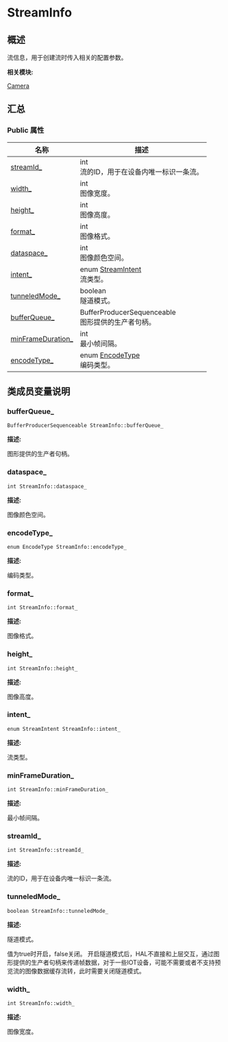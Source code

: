 # StreamInfo


## 概述

流信息，用于创建流时传入相关的配置参数。

**相关模块:**

[Camera](_camera.md)


## 汇总


### Public 属性

  | 名称 | 描述 | 
| -------- | -------- |
| [streamId_](#streamid_) | int<br/>流的ID，用于在设备内唯一标识一条流。 | 
| [width_](#width_) | int<br/>图像宽度。 | 
| [height_](#height_) | int<br/>图像高度。 | 
| [format_](#format_) | int<br/>图像格式。 | 
| [dataspace_](#dataspace_) | int<br/>图像颜色空间。 | 
| [intent_](#intent_) | enum&nbsp;[StreamIntent](_camera.md#streamintent)<br/>流类型。 | 
| [tunneledMode_](#tunneledmode_) | boolean<br/>隧道模式。 | 
| [bufferQueue_](#bufferqueue_) | BufferProducerSequenceable<br/>图形提供的生产者句柄。 | 
| [minFrameDuration_](#minframeduration_) | int<br/>最小帧间隔。 | 
| [encodeType_](#encodetype_) | enum&nbsp;[EncodeType](_camera.md#encodetype)<br/>编码类型。 | 


## 类成员变量说明


### bufferQueue_

  
```
BufferProducerSequenceable StreamInfo::bufferQueue_
```

**描述:**

图形提供的生产者句柄。


### dataspace_

  
```
int StreamInfo::dataspace_
```

**描述:**

图像颜色空间。


### encodeType_

  
```
enum EncodeType StreamInfo::encodeType_
```

**描述:**

编码类型。


### format_

  
```
int StreamInfo::format_
```

**描述:**

图像格式。


### height_

  
```
int StreamInfo::height_
```

**描述:**

图像高度。


### intent_

  
```
enum StreamIntent StreamInfo::intent_
```

**描述:**

流类型。


### minFrameDuration_

  
```
int StreamInfo::minFrameDuration_
```

**描述:**

最小帧间隔。


### streamId_

  
```
int StreamInfo::streamId_
```

**描述:**

流的ID，用于在设备内唯一标识一条流。


### tunneledMode_

  
```
boolean StreamInfo::tunneledMode_
```

**描述:**

隧道模式。

值为true时开启，false关闭。 开启隧道模式后，HAL不直接和上层交互，通过图形提供的生产者句柄来传递帧数据，对于一些IOT设备，可能不需要或者不支持预览流的图像数据缓存流转，此时需要关闭隧道模式。


### width_

  
```
int StreamInfo::width_
```

**描述:**

图像宽度。
